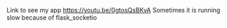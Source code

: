 Link to see my app https://youtu.be/0gtosQsBKvA
Sometimes it is running slow because of flask_socketio